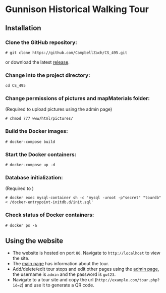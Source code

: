 # Gunnison Historical Walking Tour
## Installation
### Clone the GitHub repository:  
```
# git clone https://github.com/CampbellZach/CS_495.git
```
or download the latest [release](https://github.com/CampbellZach/CS_495/releases/).

### Change into the project directory: 
```
cd CS_495
```
### Change permissions of pictures and mapMaterials folder:
(Required to upload pictures using the admin page)
```
# chmod 777 www/html/pictures/
```
### Build the Docker images:  
```
# docker-compose build
```
### Start the Docker containers:  
```
# docker-compose up -d
```
### Database initialization:
(Required to )
```
# docker exec mysql-container sh -c 'mysql -uroot -p"secret" "tourdb" < /docker-entrypoint-initdb.d/init.sql'
```
### Check status of Docker containers:  
```
# docker ps -a
```
## Using the website
* The website is hosted on port `80`.  Navigate to `http://localhost` to view the site.  
* The [main page](http://localhost/index.php) has information about the tour.
* Add/delete/edit tour stops and edit other pages using the [admin page](http://localhost/login.php), the username is `admin` and the password is `gwt23`.
* Navigate to a tour site and copy the url (`http://example.com/tour.php?id=2`) and use it to generate a QR code.
